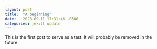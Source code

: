 ```yaml
---
layout: post
title:  "A beginning"
date:   2023-09-11 17:31:46 -0500
categories: jekyll update
---
```

This is the first post to serve as a test. It will probably be removed in the future. 